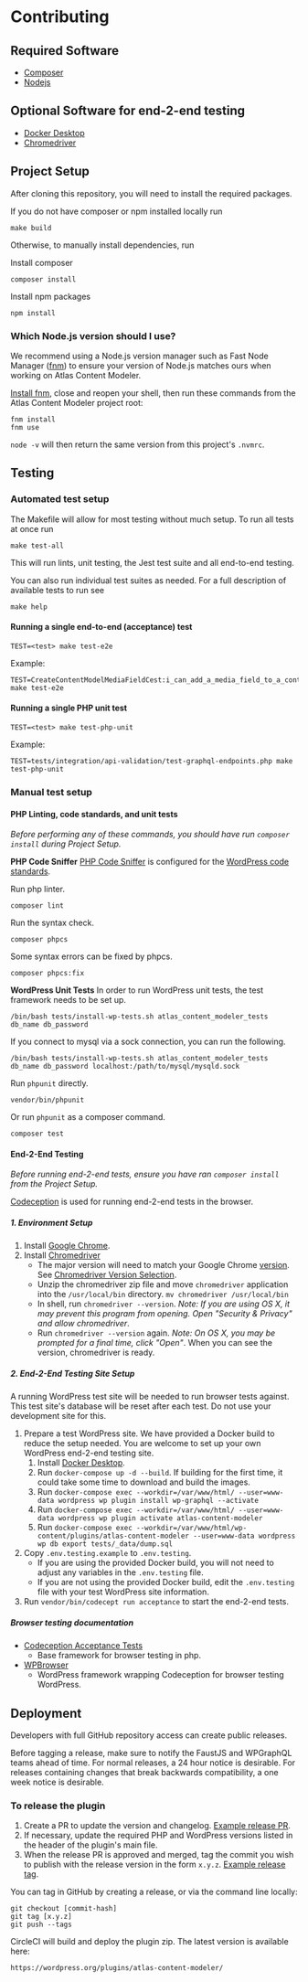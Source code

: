 # Contributing

## Required Software
- [Composer](https://getcomposer.org/download/)
- [Nodejs](https://nodejs.org/en/)

## Optional Software for end-2-end testing
- [Docker Desktop](https://www.docker.com/products/docker-desktop)
- [Chromedriver](https://formulae.brew.sh/cask/chromedriver)

## Project Setup

After cloning this repository, you will need to install the required packages.

If you do not have composer or npm installed locally run
```
make build
```

Otherwise, to manually install dependencies, run

Install composer
```
composer install
```

Install npm packages
```
npm install
```

### Which Node.js version should I use?

We recommend using a Node.js version manager such as Fast Node Manager ([fnm](https://github.com/Schniz/fnm)) to ensure your version of Node.js matches ours when working on Atlas Content Modeler.

[Install fnm](https://github.com/Schniz/fnm#installation), close and reopen your shell, then run these commands from the Atlas Content Modeler project root:

```
fnm install
fnm use
```

`node -v` will then return the same version from this project's `.nvmrc`.

## Testing

### Automated test setup

The Makefile will allow for most testing without much setup. To run all tests at once run
```
make test-all
```

This will run lints, unit testing, the Jest test suite and all end-to-end testing.

You can also run individual test suites as needed. For a full description of available tests to run see
```
make help
```

#### Running a single end-to-end (acceptance) test

```
TEST=<test> make test-e2e
```

Example:

```
TEST=CreateContentModelMediaFieldCest:i_can_add_a_media_field_to_a_content_model make test-e2e
```

#### Running a single PHP unit test

```
TEST=<test> make test-php-unit
```

Example:

```
TEST=tests/integration/api-validation/test-graphql-endpoints.php make test-php-unit
```

### Manual test setup
#### PHP Linting, code standards, and unit tests

_Before performing any of these commands, you should have run `composer install` during Project Setup._

**PHP Code Sniffer**
[PHP Code Sniffer](https://github.com/squizlabs/PHP_CodeSniffer) is configured for the [WordPress code standards](https://make.wordpress.org/core/handbook/best-practices/coding-standards/).

Run php linter.
```
composer lint
```

Run the syntax check.
```
composer phpcs
```

Some syntax errors can be fixed by phpcs.
```
composer phpcs:fix
```

**WordPress Unit Tests**
In order to run WordPress unit tests, the test framework needs to be set up.
```
/bin/bash tests/install-wp-tests.sh atlas_content_modeler_tests db_name db_password
```

If you connect to mysql via a sock connection, you can run the following.
```
/bin/bash tests/install-wp-tests.sh atlas_content_modeler_tests db_name db_password localhost:/path/to/mysql/mysqld.sock
```

Run `phpunit` directly.
```
vendor/bin/phpunit
```

Or run `phpunit` as a composer command.
```
composer test
```

#### End-2-End Testing

_Before running end-2-end tests, ensure you have ran `composer install` from the Project Setup._

[Codeception](https://codeception.com/) is used for running end-2-end tests in the browser.

##### 1. Environment Setup
1. Install [Google Chrome](https://www.google.com/chrome/).
1. Install [Chromedriver](https://chromedriver.chromium.org/downloads)
    - The major version will need to match your Google Chrome [version](https://www.whatismybrowser.com/detect/what-version-of-chrome-do-i-have). See [Chromedriver Version Selection](https://chromedriver.chromium.org/downloads/version-selection).
    - Unzip the chromedriver zip file and move `chromedriver` application into the `/usr/local/bin` directory.
    `mv chromedriver /usr/local/bin`
    - In shell, run `chromedriver --version`. _Note: If you are using OS X, it may prevent this program from opening. Open "Security & Privacy" and allow chromedriver_.
    - Run `chromedriver --version` again. _Note: On OS X, you may be prompted for a final time, click "Open"_. When you can see the version, chromedriver is ready.

##### 2. End-2-End Testing Site Setup
A running WordPress test site will be needed to run browser tests against. This test site's database will be reset after each test. Do not use your development site for this.

1. Prepare a test WordPress site.
    We have provided a Docker build to reduce the setup needed. You are welcome to set up your own WordPress end-2-end testing site.
    1. Install [Docker Desktop](https://www.docker.com/get-started).
    1. Run `docker-compose up -d --build`. If building for the first time, it could take some time to download and build the images.
    1. Run `docker-compose exec --workdir=/var/www/html/ --user=www-data wordpress wp plugin install wp-graphql --activate`
    1. Run `docker-compose exec --workdir=/var/www/html/ --user=www-data wordpress wp plugin activate atlas-content-modeler`
    1. Run `docker-compose exec --workdir=/var/www/html/wp-content/plugins/atlas-content-modeler --user=www-data wordpress wp db export tests/_data/dump.sql`
1. Copy `.env.testing.example` to `.env.testing`.
    - If you are using the provided Docker build, you will not need to adjust any variables in the `.env.testing` file.
    - If you are not using the provided Docker build, edit the `.env.testing` file with your test WordPress site information.
1. Run `vendor/bin/codecept run acceptance` to start the end-2-end tests.

##### Browser testing documentation
- [Codeception Acceptance Tests](https://codeception.com/docs/03-AcceptanceTests)
    - Base framework for browser testing in php.
- [WPBrowser](https://wpbrowser.wptestkit.dev/)
    - WordPress framework wrapping Codeception for browser testing WordPress.

## Deployment

Developers with full GitHub repository access can create public releases.

Before tagging a release, make sure to notify the FaustJS and WPGraphQL teams ahead of time. For normal releases, a 24 hour notice is desirable. For releases containing changes that break backwards compatibility, a one week notice is desirable.

### To release the plugin

1. Create a PR to update the version and changelog. [Example release PR](https://github.com/wpengine/atlas-content-modeler/pull/100).
2. If necessary, update the required PHP and WordPress versions listed in the header of the plugin's main file.
3. When the release PR is approved and merged, tag the commit you wish to publish with the release version in the form `x.y.z`. [Example release tag](https://github.com/wpengine/atlas-content-modeler/releases/tag/0.2.0).

You can tag in GitHub by creating a release, or via the command line locally:

```shell
git checkout [commit-hash]
git tag [x.y.z]
git push --tags
```

CircleCI will build and deploy the plugin zip. The latest version is available here:

`https://wordpress.org/plugins/atlas-content-modeler/`
